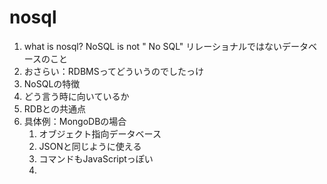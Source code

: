# nosql
1. what is nosql? 
NoSQL is not " No SQL"
リレーショナルではないデータベースのこと
1. おさらい：RDBMSってどういうのでしたっけ
2. NoSQLの特徴
3. どう言う時に向いているか
4. RDBとの共通点
5. 具体例：MongoDBの場合
   1. オブジェクト指向データベース
   2. JSONと同じように使える
   3. コマンドもJavaScriptっぽい
   4. 
